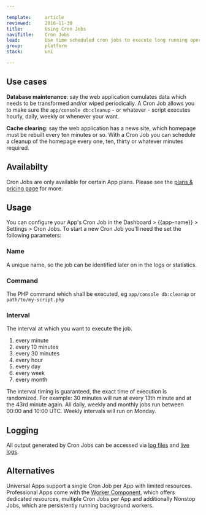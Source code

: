 ```yaml
---

template:     article
reviewed:     2016-11-30
title:        Using Cron Jobs
naviTitle:    Cron Jobs
lead:         Use time scheduled cron jobs to execute long running operations in the background. They run at defined times, independent of visits to the web application.
group:        platform
stack:        uni

---
```




## Use cases

**Database maintenance**: say the web application cumulates data which needs to be transformed and/or wiped periodically. A Cron Job allows you to make sure the `app/console db:cleanup` - or whatever - script executes hourly, daily, weekly or whenever your want.

**Cache clearing**: say the web application has a news site, which homepage must be rebuilt every ten minutes or so. With a Cron Job you can schedule a cleanup of the homepage every one, ten, thirty or whatever minutes required.


## Availabilty

Cron Jobs are only available for certain App plans. Please see the [plans & pricing page](https://www.fortrabbit.com/pricing) for more.

## Usage

You can configure your App's Cron Job in the Dashboard > {{app-name}} > Settings > Cron Jobs. To start a new Cron Job you'll need the set the following parameters:

### Name

A unique name, so the job can be identified later on in the logs or statistics.

### Command

The PHP command which shall be executed, eg `app/console db:cleanup` or `path/to/my-script.php`

### Interval

The interval at which you want to execute the job.

1. every minute
2. every 10 minutes
2. every 30 minutes
3. every hour
4. every day
5. every week
6. every month

The interval timing is guaranteed, the exact time of execution is randomized. For example: 30 minutes will run at every 13th minute and at the 43rd minute again. All daily, weekly and monthly jobs run between 00:00 and 10:00 UTC. Weekly intervals will run on Monday.

## Logging

All output generated by Cron Jobs can be accessed via [log files](logging-uni#toc-log-file-access) and [live logs](logging-uni#toc-live-log-access).

## Alternatives

Universal Apps support a single Cron Job per App with limited resources. Professional Apps come with the [Worker Component](worker-pro), which offers dedicated resources, multiple Cron Jobs per App and additionally Nonstop Jobs, which are persistently running background workers.
